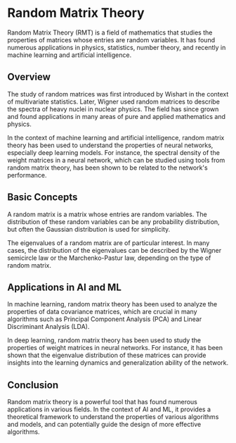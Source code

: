 # Random Matrix Theory

Random Matrix Theory (RMT) is a field of mathematics that studies the properties of matrices whose entries are random variables. It has found numerous applications in physics, statistics, number theory, and recently in machine learning and artificial intelligence.

## Overview

The study of random matrices was first introduced by Wishart in the context of multivariate statistics. Later, Wigner used random matrices to describe the spectra of heavy nuclei in nuclear physics. The field has since grown and found applications in many areas of pure and applied mathematics and physics.

In the context of machine learning and artificial intelligence, random matrix theory has been used to understand the properties of neural networks, especially deep learning models. For instance, the spectral density of the weight matrices in a neural network, which can be studied using tools from random matrix theory, has been shown to be related to the network's performance.

## Basic Concepts

A random matrix is a matrix whose entries are random variables. The distribution of these random variables can be any probability distribution, but often the Gaussian distribution is used for simplicity.

The eigenvalues of a random matrix are of particular interest. In many cases, the distribution of the eigenvalues can be described by the Wigner semicircle law or the Marchenko-Pastur law, depending on the type of random matrix.

## Applications in AI and ML

In machine learning, random matrix theory has been used to analyze the properties of data covariance matrices, which are crucial in many algorithms such as Principal Component Analysis (PCA) and Linear Discriminant Analysis (LDA).

In deep learning, random matrix theory has been used to study the properties of weight matrices in neural networks. For instance, it has been shown that the eigenvalue distribution of these matrices can provide insights into the learning dynamics and generalization ability of the network.

## Conclusion

Random matrix theory is a powerful tool that has found numerous applications in various fields. In the context of AI and ML, it provides a theoretical framework to understand the properties of various algorithms and models, and can potentially guide the design of more effective algorithms.
